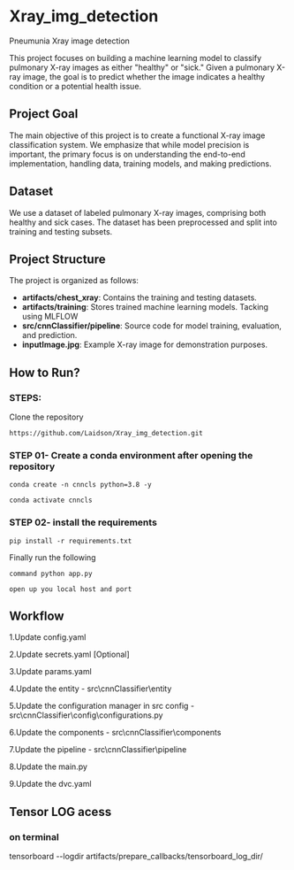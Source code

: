 # Xray_img_detection
Pneumunia Xray image detection

This project focuses on building a machine learning model to classify pulmonary X-ray images as either "healthy" or "sick." 
Given a pulmonary X-ray image, the goal is to predict whether the image indicates a healthy condition or a potential health issue.

## Project Goal

The main objective of this project is to create a functional X-ray image classification system. We emphasize that while model precision is important, the primary focus is on understanding the end-to-end implementation, handling data, training models, and making predictions.

## Dataset

We use a dataset of labeled pulmonary X-ray images, comprising both healthy and sick cases. The dataset has been preprocessed and split into training and testing subsets.

## Project Structure

The project is organized as follows:
- **artifacts/chest_xray**: Contains the training and testing datasets.
- **artifacts/training**: Stores trained machine learning models. Tacking using MLFLOW
- **src/cnnClassifier/pipeline**: Source code for model training, evaluation, and prediction.
- **inputImage.jpg**: Example X-ray image for demonstration purposes.

## How to Run?
### STEPS:

Clone the repository

``` https://github.com/Laidson/Xray_img_detection.git ```

### STEP 01- Create a conda environment after opening the repository

```conda create -n cnncls python=3.8 -y ```

```conda activate cnncls ```

### STEP 02- install the requirements 

```pip install -r requirements.txt ```

Finally run the following

```command python app.py```

```open up you local host and port```

## Workflow

1.Update config.yaml

2.Update secrets.yaml [Optional]

3.Update params.yaml

4.Update the entity - src\cnnClassifier\entity

5.Update the configuration manager in src config - src\cnnClassifier\config\configurations.py

6.Update the components - src\cnnClassifier\components

7.Update the pipeline - src\cnnClassifier\pipeline

8.Update the main.py

9.Update the dvc.yaml

## Tensor LOG acess
### on terminal
tensorboard --logdir artifacts/prepare_callbacks/tensorboard_log_dir/
